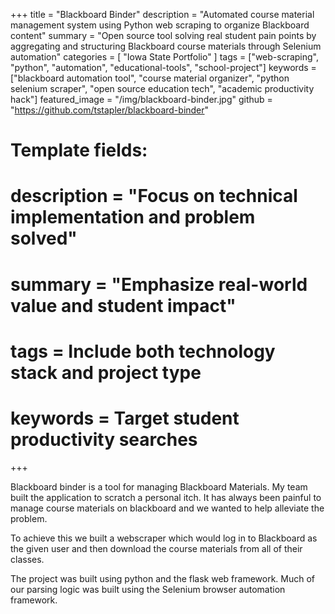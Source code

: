 +++
title = "Blackboard Binder"
description = "Automated course material management system using Python web scraping to organize Blackboard content"
summary = "Open source tool solving real student pain points by aggregating and structuring Blackboard course materials through Selenium automation"
categories = [ "Iowa State Portfolio" ]
tags = ["web-scraping", "python", "automation", "educational-tools", "school-project"]
keywords = ["blackboard automation tool", "course material organizer", "python selenium scraper", "open source education tech", "academic productivity hack"]
featured_image = "/img/blackboard-binder.jpg"
github = "https://github.com/tstapler/blackboard-binder"

# Template fields: 
# description = "Focus on technical implementation and problem solved"
# summary = "Emphasize real-world value and student impact"
# tags = Include both technology stack and project type
# keywords = Target student productivity searches
+++


Blackboard binder is a tool for managing Blackboard Materials. My team built the application to scratch a personal itch. It has always been painful to manage course materials on blackboard and we wanted to help alleviate the problem. 

To achieve this we built a webscraper which would log in to Blackboard as the given user and then download the course materials from all of their classes.

The project was built using python and the flask web framework. Much of our parsing logic was built using the Selenium browser automation framework.
